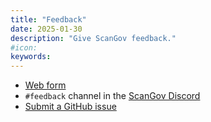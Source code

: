 ```yaml
---
title: "Feedback"
date: 2025-01-30
description: "Give ScanGov feedback."
#icon: 
keywords: 
---
```


- [Web form](https://docs.google.com/forms/d/e/1FAIpQLSeKiSG0f07leAwW1QqIMSoDIgTA92m0jVy6NADtiaoPhg4rww/viewform?usp=sharing)
- `#feedback` channel in the [ScanGov Discord](https://discord.gg/EPCXEMAX5y)
- [Submit a GitHub issue](https://github.com/ScanGov/docs/issues)